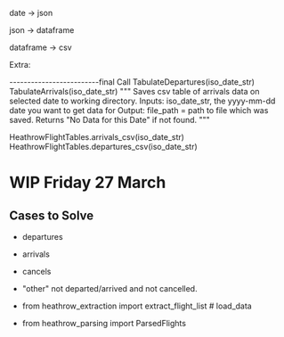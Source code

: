 date -> json

json -> dataframe

dataframe -> csv


Extra:


-------------------------final Call
TabulateDepartures(iso_date_str)
TabulateArrivals(iso_date_str)
"""
Saves csv table of arrivals data on selected date to working directory.
    Inputs: iso_date_str, the yyyy-mm-dd date you want to get data for
    Output: file_path = path to file which was saved. Returns "No Data for this Date" if not found.
"""

HeathrowFlightTables.arrivals_csv(iso_date_str)
HeathrowFlightTables.departures_csv(iso_date_str)

# WIP Friday 27 March
## Cases to Solve
* departures
* arrivals
* cancels
* "other" not departed/arrived and not cancelled.

* from heathrow_extraction import extract_flight_list # load_data
* from heathrow_parsing import ParsedFlights